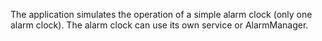 The application simulates the operation of a simple alarm clock (only one alarm clock). 
The alarm clock can use its own service or AlarmManager.
